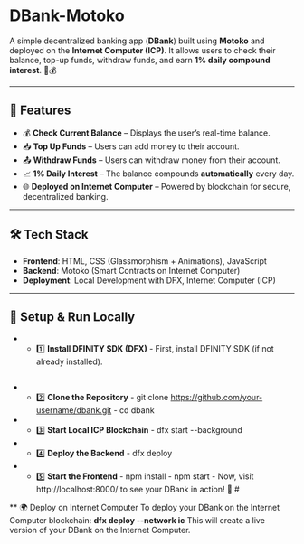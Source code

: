 # **DBank-Motoko**  

A simple decentralized banking app (**DBank**) built using **Motoko** and deployed on the **Internet Computer (ICP)**. It allows users to check their balance, top-up funds, withdraw funds, and earn **1% daily compound interest**. 🚀💰  

---

## 🚀 **Features**  

- 💰 **Check Current Balance** – Displays the user’s real-time balance.  
- 📥 **Top Up Funds** – Users can add money to their account.  
- 📤 **Withdraw Funds** – Users can withdraw money from their account.  
- 📈 **1% Daily Interest** – The balance compounds **automatically** every day.  
- 🌐 **Deployed on Internet Computer** – Powered by blockchain for secure, decentralized banking.  

---

## 🛠 **Tech Stack**  

- **Frontend**: HTML, CSS (Glassmorphism + Animations), JavaScript  
- **Backend**: Motoko (Smart Contracts on Internet Computer)  
- **Deployment**: Local Development with DFX, Internet Computer (ICP)  

---

## 🔧 Setup & Run Locally  
   - - 1️⃣ **Install DFINITY SDK (DFX)** - First, install DFINITY SDK (if not already installed).
      ```sh sh -ci "$(curl -fsSL https://internetcomputer.org/install.sh)"
   - - 2️⃣ **Clone the Repository** - git clone https://github.com/your-username/dbank.git - cd dbank
   - - 3️⃣ **Start Local ICP Blockchain** - dfx start --background
   - - 4️⃣ **Deploy the Backend** - dfx deploy
   - - 5️⃣ **Start the Frontend** - npm install - npm start - Now, visit http://localhost:8000/ to see your DBank in action! 🎉  #
     
** 🌍 Deploy on Internet Computer  To deploy your DBank on the Internet Computer blockchain:  **dfx deploy --network ic** This will create a live version of your DBank on the Internet Computer.
